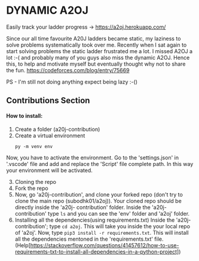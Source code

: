 # DYNAMIC A2OJ
Easily track your ladder progress -> 
https://a2oj.herokuapp.com/

Since our all time favourite A20J ladders became static, my laziness to solve problems systematically took over me. Recently when I sat again to start solving problems the static ladder frustrated me a lot. I missed A2OJ a lot :-( and probably many of you guys also miss the dynamic A2OJ. Hence this, to help and motivate myself but eventually thought why not to share the fun.
https://codeforces.com/blog/entry/75669</br>


PS - I'm still not doing anything expect being lazy :-()

## Contributions Section

#### How to install:
1. Create a folder (a20j-contribution)
2. Create a virtual environment
      ```
      py -m venv env
      ```
Now, you have to activate the environment.
Go to the 'settings.json' in '.vscode' file and add and replace the 'Script' file complete path.
In this way your environment will be activated.

3. Cloning the repo
  1. Fork the repo
  2. Now, go 'a20j-contribution', and clone your forked repo (don't try to clone the main repo (subodhk01/a2oj)). Your cloned repo should be directly inside the 'a20j-   contribution' folder.
     Inside the 'a20j-contribution' type ```ls``` and you can see the 'env' folder and 'a2oj' folder.
4. Installing all the dependencies(using requirements.txt)
Inside the 'a20j-contribution'; type ```cd a2oj```. This will take you inside the your local repo of 'a2oj'. 
Now, type ```pip3 install -r requirements.txt```. This will install all the dependencies mentoned in the 'requirements.txt' file. (Help[https://stackoverflow.com/questions/41457612/how-to-use-requirements-txt-to-install-all-dependencies-in-a-python-project])
